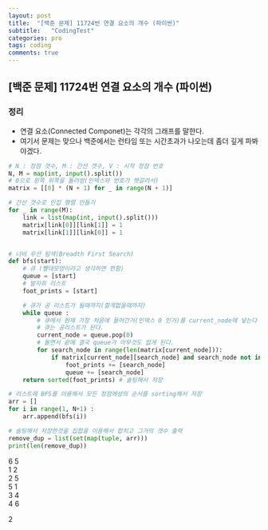 ```yaml
---
layout: post
title:  "[백준 문제] 11724번 연결 요소의 개수 (파이썬)"
subtitle:   "CodingTest"
categories: pro
tags: coding
comments: true
---
```


## [백준 문제] 11724번 연결 요소의 개수 (파이썬)
  
### 정리
- 연결 요소(Connected Componet)는 각각의 그래프를 말한다.
- 여기서 문제는 맞으나 백준에서는 런타임 또는 시간초과가 나오는데 좀더 깊게 파봐야겠다.  
  
  
```python
# N : 정점 갯수, M : 간선 갯수, V : 시작 정점 번호
N, M = map(int, input().split())
# 0으로 왼쪽 위쪽을 둘러쌈(인덱스와 번호가 헷갈려서)
matrix = [[0] * (N + 1) for _ in range(N + 1)]

# 간선 갯수로 인접 행렬 만들기
for _ in range(M):
    link = list(map(int, input().split()))
    matrix[link[0]][link[1]] = 1
    matrix[link[1]][link[0]] = 1


# 너비 우선 탐색(Breadth First Search)
def bfs(start):
    # 큐 (빨대모양이라고 생각하면 편함)
    queue = [start]
    # 발자취 리스트
    foot_prints = [start]

    # 큐가 공 리스트가 될때까지(할게없을때까지)
    while queue :
        # 큐에서 현재 가장 처음에 들어간거(인덱스 0 인거)를 current_node에 넣는다
        # 큐는 공리스트가 된다.
        current_node = queue.pop(0)
        # 돌면서 끝에 결국 queue가 아무것도 없게 된다.
        for search_node in range(len(matrix[current_node])):
            if matrix[current_node][search_node] and search_node not in foot_prints:
                foot_prints += [search_node]
                queue += [search_node]
    return sorted(foot_prints) # 솔팅해서 저장

# 리스트에 BFS를 이용해서 모든 정점에성의 순서를 sorting해서 저장
arr = []
for i in range(1, N+1) :
    arr.append(bfs(i))

# 솔팅해서 저장한것을 집합을 이용해서 합치고 그거의 갯수 출력
remove_dup = list(set(map(tuple, arr)))
print(len(remove_dup))
```
  
  
6 5  
1 2  
2 5  
5 1  
3 4  
4 6 
   
2
